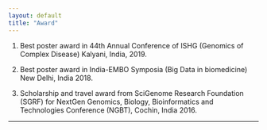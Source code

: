 ```yaml
---
layout: default
title: "Award"
---
```


1.	Best poster award in 44th Annual Conference of ISHG (Genomics of Complex Disease) Kalyani, India, 2019.
   
3.	Best poster award in India-EMBO Symposia (Big Data in biomedicine) New Delhi, India 2018.
   
5.	Scholarship and travel award from SciGenome Research Foundation (SGRF) for NextGen Genomics, Biology, Bioinformatics and Technologies Conference (NGBT), Cochin, India 2016.
   















----
